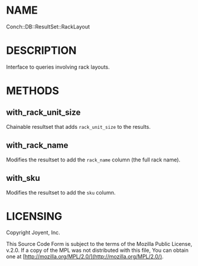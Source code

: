 # NAME

Conch::DB::ResultSet::RackLayout

# DESCRIPTION

Interface to queries involving rack layouts.

# METHODS

## with\_rack\_unit\_size

Chainable resultset that adds `rack_unit_size` to the results.

## with\_rack\_name

Modifies the resultset to add the `rack_name` column (the full rack name).

## with\_sku

Modifies the resultset to add the `sku` column.

# LICENSING

Copyright Joyent, Inc.

This Source Code Form is subject to the terms of the Mozilla Public License,
v.2.0. If a copy of the MPL was not distributed with this file, You can obtain
one at [http://mozilla.org/MPL/2.0/](http://mozilla.org/MPL/2.0/).
